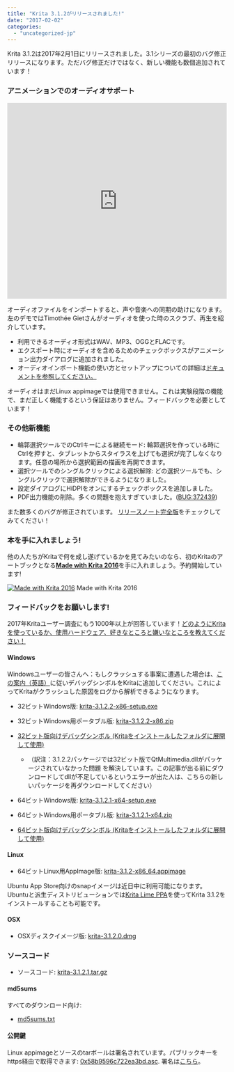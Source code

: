 ```yaml
---
title: "Krita 3.1.2がリリースされました!"
date: "2017-02-02"
categories: 
  - "uncategorized-jp"
---
```


Krita 3.1.2は2017年2月1日にリリースされました。3.1シリーズの最初のバグ修正リリースになります。ただバグ修正だけではなく、新しい機能も数個追加されています！

### アニメーションでのオーディオサポート

<iframe src="https://www.youtube.com/embed/s08oHOjxo84" width="100%" height="450" frameborder="0" allowfullscreen="allowfullscreen"></iframe>

オーディオファイルをインポートすると、声や音楽への同期の助けになります。左のデモではTimothée Gietさんがオーディオを使った時のスクラブ、再生を紹介しています。

- 利用できるオーディオ形式はWAV、MP3、OGGとFLACです。
- エクスポート時にオーディオを含めるためのチェックボックスがアニメーション出力ダイアログに追加されました。
- オーディオインポート機能の使い方とセットアップについての詳細は[ドキュメントを参照してください。](https://docs.krita.org/Audio_for_Animation)

オーディオはまだLinux appimageでは使用できません。これは実験段階の機能で、まだ正しく機能するという保証はありません。フィードバックを必要としています！

### その他新機能

- 輪郭選択ツールでのCtrlキーによる継続モード: 輪郭選択を作っている時にCtrlを押すと、タブレットからスタイラスを上げても選択が完了しなくなります。任意の場所から選択範囲の描画を再開できます。
- 選択ツールでのシングルクリックによる選択解除: どの選択ツールでも、シングルクリックで選択解除ができるようになりました。
- 設定ダイアログにHiDPIをオンにするチェックボックスを追加しました。
- PDF出力機能の削除。多くの問題を抱えすぎていました。([BUG:372439](https://bugs.kde.org/show_bug.cgi?id=372439))

また数多くのバグが修正されています。 [リリースノート完全版](https://krita.org/en/release-notes-for-3-1-2/)をチェックしてみてください！

### 本を手に入れましょう!

他の人たちがKritaで何を成し遂げているかを見てみたいのなら、初のKritaのアートブックとなる[**Made with Krita 2016**](https://krita.org/en/item/made-with-krita-2016-the-krita-artbook/)を手に入れましょう。予約開始しています!

[![Made with Krita 2016](/images/posts/2017/cover_small-217x300.png)](/images/posts/2016/cover_small.png) Made with Krita 2016

### フィードバックをお願いします!

2017年Kritaユーザー調査にもう1000年以上が回答しています！[どのようにKritaを使っているか、使用ハードウェア、好きなところと嫌いなところを教えてください！](https://goo.gl/forms/PhiKC9cy3wz6DaxN2)

#### Windows

Windowsユーザーの皆さんへ：もしクラッシュする事案に遭遇した場合は、[この案内（英語）](https://docs.krita.org/Dr._Mingw_debugger)に従いデバッグシンボルをKritaに追加してください。これによってKritaがクラッシュした原因をログから解析できるようになります。

- 32ビットWindows版: [krita-3.1.2.2-x86-setup.exe](http://download.kde.org/stable/krita/3.1.2/krita-3.1.2.2-x86-setup.exe)
- 32ビットWindows用ポータブル版: [krita-3.1.2.2-x86.zip](http://download.kde.org/stable/krita/3.1.2/krita-3.1.2.2-x86.zip)
- [32ビット版向けデバッグシンボル (Kritaをインストールしたフォルダに展開して使用)](http://download.kde.org/stable/krita/3.1.2/krita-3.1.2.2-x86-dbg.zip)
    - （訳注：3.1.2.2パッケージでは32ビット版でQtMultimedia.dllがパッケージされていなかった問題 を解決しています。この記事が出る前にダウンロードしてdllが不足しているというエラーが出た人は、こちらの新しいパッケージを再ダウンロードしてください）

- 64ビットWindows版: [krita-3.1.2.1-x64-setup.exe](http://download.kde.org/stable/krita/3.1.2/krita-3.1.2.1-x64-setup.exe)
- 64ビットWindows用ポータブル版: [krita-3.1.2.1-x64.zip](http://download.kde.org/stable/krita/3.1.2/krita-3.1.2.1-x64.zip)
- [64ビット版向けデバッグシンボル (Kritaをインストールしたフォルダに展開して使用)](http://download.kde.org/stable/krita/3.1.2/krita-3.1.2.1-x64-dbg.zip)

#### Linux

- 64ビットLinux用AppImage版: [krita-3.1.2-x86\_64.appimage](http://download.kde.org/stable/krita/3.1.2/krita-3.1.2-x86_64.appimage)

Ubuntu App Store向けのsnapイメージは近日中に利用可能になります。 Ubuntuと派生ディストリビューションでは[Krita Lime PPA](https://launchpad.net/~kritalime/+archive/ubuntu/ppa)を使ってKrita 3.1.2をインストールすることも可能です。

#### OSX

- OSXディスクイメージ版: [krita-3.1.2.0.dmg](http://download.kde.org/stable/krita/3.1.2/krita-3.1.2.0.dmg)

### ソースコード

- ソースコード: [krita-3.1.2.1.tar.gz](http://download.kde.org/stable/krita/3.1.2/krita-3.1.2.1.tar.gz)

#### md5sums

すべてのダウンロード向け:

- [md5sums.txt](http://download.kde.org/stable/krita/3.1.2/md5sums.txt)

#### 公開鍵

Linux appimageとソースのtarボールは署名されています。パブリックキーをhttps経由で取得できます: [0x58b9596c722ea3bd.asc](https://share.kde.org/index.php/s/fJ99V5mZvuyD0z8). 署名は[こちら](http://download.kde.org/stable/krita/3.1.2)。
